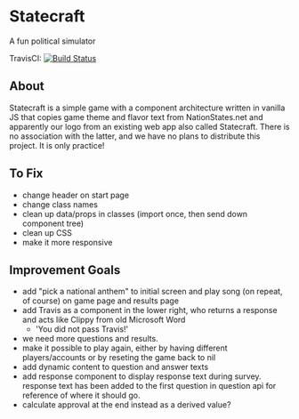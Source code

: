 # Statecraft

A fun political simulator

TravisCI: [![Build Status](https://travis-ci.org/Team-Knockout/state-craft.svg?branch=master)](https://travis-ci.org/Team-Knockout/state-craft)

## About

Statecraft is a simple game with a component architecture written in vanilla JS that copies game theme and flavor text from NationStates.net and apparently our logo from an existing web app also called Statecraft. There is no association with the latter, and we have no plans to distribute this project. It is only practice!

## To Fix

* change header on start page
* change class names
* clean up data/props in classes (import once, then send down component tree)
* clean up CSS
* make it more responsive


## Improvement Goals

* add "pick a national anthem" to initial screen and play song (on repeat, of course) on game page and results page
* add Travis as a component in the lower right, who returns a response and acts like Clippy from old Microsoft Word
  * 'You did not pass Travis!'
* we need more questions and results.
* make it possible to play again, either by having different players/accounts or by reseting the game back to nil
* add dynamic content to question and answer texts
* add response component to display response text during survey. response text has been added to the first question in question api for reference of where it should go.
* calculate approval at the end instead as a derived value?
